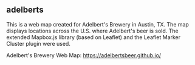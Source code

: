 ## adelberts

This is a web map created for Adelbert's Brewery in Austin, TX. The map displays locations across the U.S. where Adelbert's beer is sold. The extended Mapbox.js library (based on Leaflet) and the Leaflet Marker Cluster plugin were used.

Adelbert's Brewery Web Map:
https://adelbertsbeer.github.io/
